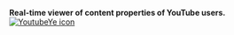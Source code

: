 <b>Real-time viewer of content properties of YouTube users.</b>
[![YoutubeYe icon](https://s24.postimg.org/xxxtyxzol/fotonoticia_20160909011103_980.jpg)](#)<br><br>
